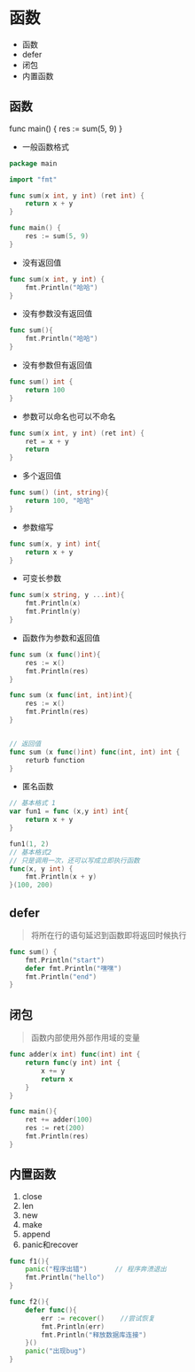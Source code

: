 

# 函数

* 函数
* defer
* 闭包
* 内置函数

## 函数


func main() {
    res := sum(5, 9)
}


* 一般函数格式
```go 
package main

import "fmt"

func sum(x int, y int) (ret int) {
    return x + y
}

func main() {
    res := sum(5, 9)
}
```
* 没有返回值
```go 
func sum(x int, y int) {
    fmt.Println("哈哈")
}
```

* 没有参数没有返回值
```go 
func sum(){
    fmt.Println("哈哈")
}
```

* 没有参数但有返回值
```go 
func sum() int {
    return 100
}

```
* 参数可以命名也可以不命名
```go 
func sum(x int, y int) (ret int) {
    ret = x + y
    return 
}
```

* 多个返回值
```go
func sum() (int, string){
    return 100, "哈哈"
}
```

* 参数缩写
```go 
func sum(x, y int) int{
    return x + y
}
```

* 可变长参数
```go 
func sum(x string, y ...int){
    fmt.Println(x)
    fmt.Println(y)
}
```

* 函数作为参数和返回值
```go 
func sum (x func()int){
    res := x()
    fmt.Println(res)
}

func sum (x func(int, int)int){
    res := x()
    fmt.Println(res)
}


// 返回值
func sum (x func()int) func(int, int) int {
    returb function
}
```

* 匿名函数
```go 
// 基本格式 1
var fun1 = func (x,y int) int{
    return x + y
}

fun1(1, 2)
// 基本格式2
// 只是调用一次，还可以写成立即执行函数
func(x, y int) {
    fmt.Println(x + y)
}(100, 200)
```




## defer
> 将所在行的语句延迟到函数即将返回时候执行

```go 
func sum() {
    fmt.Println("start")
    defer fmt.Println("嘿嘿")
    fmt.Println("end")
}
```

## 闭包
> 函数内部使用外部作用域的变量

```go 
func adder(x int) func(int) int {
    return func(y int) int {
        x += y
        return x
    }
}

func main(){
    ret += adder(100)
    res := ret(200)
    fmt.Println(res)
}
```


## 内置函数
1. close
2. len
3. new 
4. make
5. append
6. panic和recover
```go 
func f1(){
    panic("程序出错")       // 程序奔溃退出
    fmt.Println("hello")
}

func f2(){
    defer func(){
        err := recover()    //尝试恢复
        fmt.Println(err)
        fmt.Println("释放数据库连接")
    }()
    panic("出现bug")
}

```





